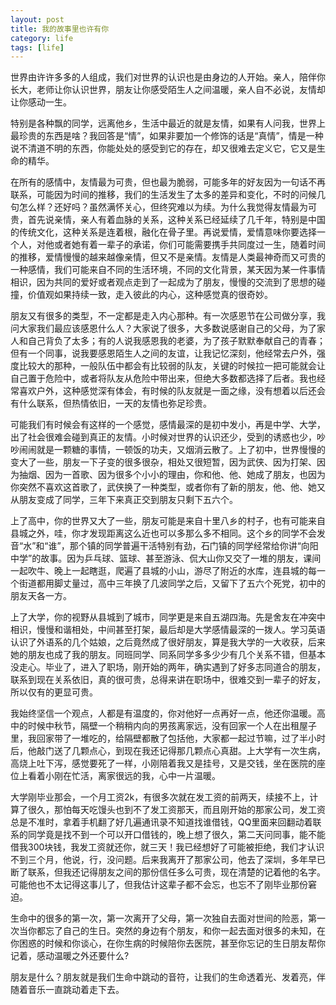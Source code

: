 ```yaml
---
layout: post
title: 我的故事里也许有你
category: life
tags: [life]
---
```


世界由许许多多的人组成，我们对世界的认识也是由身边的人开始。亲人，陪伴你长大，老师让你认识世界，朋友让你感受陌生人之间温暖，亲人自不必说，友情却让你感动一生。

特别是各种飘的同学，远离他乡，生活中最近的就是友情，如果有人问我，世界上最珍贵的东西是啥？我回答是“情”，如果非要加一个修饰的话是“真情”，情是一种说不清道不明的东西，你能处处的感受到它的存在，却又很难去定义它，它又是生命的精华。

在所有的感情中，友情最为可贵，但也最为脆弱，可能多年的好友因为一句话不再联系，可能因为时间的推移，我们的生活发生了太多的差异和变化，不时的问候几句怎么样？还好吗？虽然满怀关心，但终究难以为续。为什么我觉得友情最为可贵，首先说亲情，亲人有着血脉的关系，这种关系已经延续了几千年，特别是中国的传统文化，这种关系是连着根，融化在骨子里。再说爱情，爱情意味你要选择一个人，对他或者她有着一辈子的承诺，你们可能需要携手共同度过一生，随着时间的推移，爱情慢慢的越来越像亲情，但又不是亲情。友情是人类最神奇而又可贵的一种感情，我们可能来自不同的生活环境，不同的文化背景，某天因为某一件事情相识，因为共同的爱好或者观点走到了一起成为了朋友，慢慢的交流到了思想的碰撞，价值观如果持续一致，走入彼此的内心，这种感觉真的很奇妙。

朋友又有很多的类型，不一定都是走入内心那种。有一次感恩节在公司做分享，我问大家我们最应该感恩什么人？大家说了很多，大多数说感谢自己的父母，为了家人和自己背负了太多；有的人说我感恩我的老婆，为了孩子默默奉献自己的青春；但有一个同事，说我要感恩陌生人之间的友谊，让我记忆深刻，他经常去户外，强度比较大的那种，一般队伍中都会有比较弱的队友，关键的时候拉一把可能就会让自己置于危险中，或者将队友从危险中带出来，但绝大多数都选择了后者。我也经常喜欢户外，这种感觉深有体会，有时候的队友就是一面之缘，没有想着以后还会有什么联系，但热情依旧，一天的友情也弥足珍贵。

可能我们有时候会有这样的一个感觉，感情最深的是初中发小，再是中学、大学，出了社会很难会碰到真正的友情。小时候对世界的认识还少，受到的诱惑也少，吵吵闹闹就是一颗糖的事情，一顿饭的功夫，又烟消云散了。上了初中，世界慢慢的变大了一些，朋友一下子变的很多很杂，相处又很短暂，因为武侠、因为打架、因为抽烟、因为一首歌、因为很多个小小的理由，你和他、他、她成了朋友，也因为你突然不喜欢这首歌了，武侠换了一种类型，或者你有了新的朋友，他、他、她又从朋友变成了同学，三年下来真正交到朋友只剩下五六个。

上了高中，你的世界又大了一些，朋友可能是来自十里八乡的村子，也有可能来自县城之外，哇，你才发现距离这么近也可以多那么多不相同。这个乡的同学不会发音“水”和“谁”，那个镇的同学普遍干活特别有劲，石门镇的同学经常给你讲“向阳中学”的故事。因为乒乓球、篮球、甚至游泳、侃大山你又交了一堆的朋友，课间一起吹牛、晚上一起瞎逛，爬遍了县城的小山，游尽了附近的水库，连县城的每一个街道都用脚丈量过，高中三年换了几波同学之后，又留下了五六个死党，初中的朋友天各一方。

上了大学，你的视野从县城到了城市，同学更是来自五湖四海。先是舍友在冲突中相识，慢慢和谐相处，中间甚至打架，最后却是大学感情最深的一拨人。学习英语认识了外语系的几个姑娘，之后竟然成了很好朋友，算是我大学的一大收获，后来她的朋友也成了我的朋友。同班同学、同系同学多多少少有几个关系不错，但基本没走心。毕业了，进入了职场，刚开始的两年，确实遇到了好多志同道合的朋友，联系到现在关系依旧，真的很可贵，总得来讲在职场中，很难交到一辈子的好友，所以仅有的更显可贵。

我始终坚信一个观点，人都是有温度的，你对他好一点再好一点，他还你温暖。高中的时候中秋节，隔壁一个稍稍内向的男孩离家远，没有回家一个人在出租屋子里，我回家带了一堆吃的，给隔壁都散了包括他，大家都一起过节嘛，过了半小时后，他敲门送了几颗点心，到现在我还记得那几颗点心真甜。上大学有一次生病，高烧上吐下泻，感觉要死了一样，小刚陪着我又是挂号，又是交钱，坐在医院的座位上看着小刚在忙活，离家很远的我，心中一片温暖。

大学刚毕业那会，一个月工资2k，有很多次就在发工资的前两天，续接不上，计算了很久，那怕每天吃馒头也到不了发工资那天，而且刚开始的那家公司，发工资总是不准时，拿着手机翻了好几遍通讯录不知道找谁借钱，QQ里面来回翻动着联系的同学竟是找不到一个可以开口借钱的，晚上想了很久，第二天问同事，能不能借我300块钱，我发工资就还你，就三天！我已经想好了可能被拒绝，我们才认识不到三个月，他说，行，没问题。后来我离开了那家公司，他去了深圳，多年早已断了联系，但我还记得朋友之间的那份信任多么可贵，现在清楚的记着他的名字。可能他也不太记得这事儿了，但我估计这辈子都不会忘，也忘不了刚毕业那份窘迫。

生命中的很多的第一次，第一次离开了父母，第一次独自去面对世间的险恶，第一次当你都忘了自己的生日。突然的身边有个朋友，和你一起去面对很多的未知，在你困惑的时候和你谈心，在你生病的时候陪你去医院，甚至你忘记的生日朋友帮你记着，感动温暖之外还要什么?

朋友是什么？朋友就是我们生命中跳动的音符，让我们的生命透着光、发着亮，伴随着音乐一直跳动着走下去。









